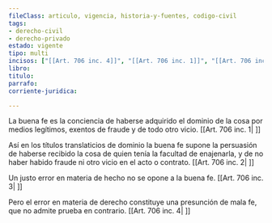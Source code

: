 ```yaml
---
fileClass: articulo, vigencia, historia-y-fuentes, codigo-civil
tags:
- derecho-civil
- derecho-privado
estado: vigente
tipo: multi
incisos: ["[[Art. 706 inc. 4]]", "[[Art. 706 inc. 1]]", "[[Art. 706 inc. 2]]", "[[Art. 706 inc. 3]]"]
libro:
titulo:
parrafo:
corriente-juridica:

---
```

La buena fe es la conciencia de haberse adquirido el dominio de la cosa por medios legítimos, exentos de fraude y de todo otro vicio. [[Art. 706 inc. 1| ]]

Así en los títulos translaticios de dominio la buena fe supone la persuasión de haberse recibido la cosa de quien tenía la facultad de enajenarla, y de no haber habido fraude ni otro vicio en el acto o contrato. [[Art. 706 inc. 2| ]]

Un justo error en materia de hecho no se opone a la buena fe. [[Art. 706 inc. 3| ]]

Pero el error en materia de derecho constituye una presunción de mala fe, que no admite prueba en contrario. [[Art. 706 inc. 4| ]]